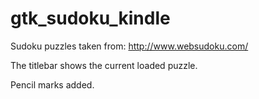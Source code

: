 # gtk_sudoku_kindle

Sudoku puzzles taken from: http://www.websudoku.com/

The titlebar shows the current loaded puzzle.

Pencil marks added.

